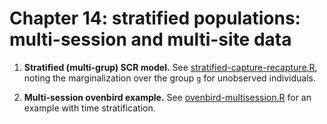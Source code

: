 # Chapter 14: stratified populations: multi-session and multi-site data

1. **Stratified (multi-grup) SCR model.** See
[stratified-capture-recapture.R](stratified-capture-recapture.R), noting the 
marginalization over the group `g` for unobserved individuals.

2. **Multi-session ovenbird example.** See 
[ovenbird-multisession.R](ovenbird-multisession.R) for an example with time
stratification. 
